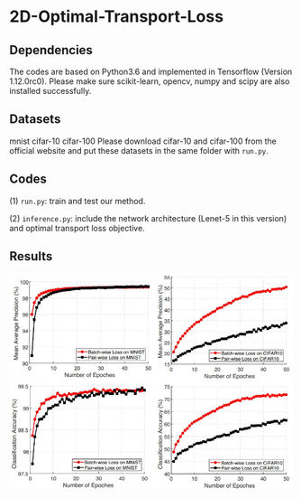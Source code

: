 # 2D-Optimal-Transport-Loss

## Dependencies
The codes are based on Python3.6 and implemented in Tensorflow (Version 1.12.0rc0). Please make sure scikit-learn, opencv, numpy and scipy are also installed successfully.

## Datasets
mnist
cifar-10
cifar-100
Please download cifar-10 and cifar-100 from the official website and put these datasets in the same folder with `run.py`.  

## Codes
(1) `run.py`: train and test our method.  

(2) `inference.py`: include the network architecture (Lenet-5 in this version) and optimal transport loss objective.

## Results
![Resutls](imgs/Convergence_Rate.jpg?raw=true)
